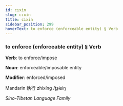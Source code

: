 ```yaml
---
id: cıxin
slug: cıxin
title: cıxin
sidebar_position: 299
hoverText: to enforce (enforceable entity) § Verb
---
```


### to enforce (enforceable entity) § Verb

**Verb**: to enforce/impose

**Noun**: enforceable/imposable entity

**Modifier**: enforced/imposed

Mandarin 執行 zhíxíng /ʈʂɨɕiŋ

*Sino-Tibetan Language Family*